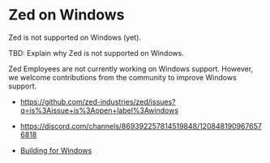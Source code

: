 # Zed on Windows

Zed is not supported on Windows (yet).

TBD: Explain why Zed is not supported on Windows.

Zed Employees are not currently working on Windows support.
However, we welcome contributions from the community to improve Windows support.

- https://github.com/zed-industries/zed/issues?q=is%3Aissue+is%3Aopen+label%3Awindows
- https://discord.com/channels/869392257814519848/1208481909676576818

- [Building for Windows](/docs/development/windows)
